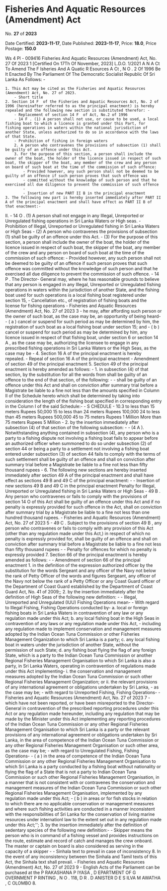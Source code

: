 # Fisheries And Aquatic Resources (Amendment)  Act

No. **27** of **2023**

Date Certified: **2023-11-17**, Date Published: **2023-11-17**, Price: **18.0**, Price Postage: **150.0**

Ws 4 Pl - 009416
Fisheries And Aquatic Resources (Amendment) Act, No. 27 Of 2023 1
[Certified On 17Th Of November, 2023]
L.D.O. 1/2021
A N  A Ct   To   Amend   The  F Isheries   And  A Quatic  R Esources A Ct , N O . 2  Of  1996
Be It Enacted By The Parliament Of The Democratic Socialist Republic Of Sri Lanka As Follows: -

    1. This Act may be cited as the Fisheries and Aquatic Resources (Amendment) Act, No. 27 of 2023.
        - Short title
    2. Section 14 F  of the Fisheries and Aquatic Resources Act, No. 2 of 1996 (hereinafter referred to as the principal enactment) is hereby repealed and the following new section is substituted therefor: -
        - Replacement of section 14 F  of Act, No.2 of 1996
        - 14 F . (1) A person shall not use, or cause to be used, a local fishing boat to which a licence is granted under this Part, for fishing operations in waters within the national jurisdiction of another State, unless authorized to do so in accordance with the laws of that State.
        - Prohibition of fishing in foreign waters
        2. A person who contravenes the provisions of subsection (1) shall be guilty of an offence under this Act.
        3. For the purpose of this section, a person shall include the owner of the boat, the holder of the licence issued in respect of such boat, the skipper of the boat, any member of the crew and any person on board of such boat at the time of the commission of such offence:
            - Provided however, any such person shall not be deemed to be guilty of an offence if such person proves that such offence was
            - committed without the knowledge of such person and that he exercised all due diligence to prevent the commission of such offence
            - 
            - Insertion of new PART II B in the principal enactment
    3. The following new part is hereby inserted immediately after PART II A of the principal enactment and shall have effect as PART II B of that enactment:-

II. 
    - 14 O . (1) A person shall not engage in any Illegal, Unreported or Unregulated fishing operations in Sri Lanka Waters or High seas.
    - Prohibition of Illegal, Unreported or Unregulated fishing in Sri Lanka Waters or High Seas
    - (2) A person who contravenes the provisions of subsection (1) shall be guilty of an offence under this Act.
    - (3) For the purpose of this section, a person shall include the owner of the boat, the holder of the licence issued in respect of such boat, the skipper of the boat, any member of the crew and any person on board of such boat at the time of the commission of such offence:
    - Provided however, any such person shall not be deemed to be guilty of an offence if such person proves that such offence was committed without the knowledge of such person and  that he exercised all due diligence to prevent the commission of such offence.
    - 14 P . The Director- General may, where he has reasonable grounds to believe that any person is engaged in any Illegal, Unreported or Unregulated fishing operations in waters within the jurisdiction of another State, and the fishing boat used for such operations is a local fishing boat registered under section 15,
    - Cancellation etc.,  of registration of fishing boats and the license for fishing operations
    - Fisheries and Aquatic Resources (Amendment) Act, No. 27 of 2023 3
    - he may, after affording such person or the owner of such boat, as the case may be, an opportunity of being heard-
    - ( a ) cancel or suspend for such period as may be determined by him, the registration of such boat as a local fishing boat under section 15; and
    - ( b ) cancel or suspend for such period as may be determined by him, any licence issued in respect of that fishing boat, under section 6 or section 14 A , as the case may be, authorizing the licensee to engage in any prescribed fishing operations in Sri Lanka Waters or the High Seas, as the case may be
    - 
    4. Section 16 A  of the principal enactment is hereby repealed.
        - Repeal of section 16 A of the principal enactment
        - Amendment of section 49 of the principal enactment
    5. Section 49 of the principal enactment is hereby amended as follows: -
        1. in subsection (4) of that section, by the substitution for all the words from shall be guilty of an offence to the end of that section, of the following: -
            - shall be guilty of an offence under this Act and shall on conviction after summary trial before a Magistrate be liable to a fine not less than the amounts specified in Column II of the Schedule hereto which shall be determined by taking into consideration the length of the fishing boat specified in corresponding entry in the Column I of the said Schedule:-
            - S CHEDULE
            - 10.3 to less than 15 meters Rupees   50,000 15 to less than 24 meters Rupees 100,000 24 to less than 45 meters Rupees 500,000 45 to 75 meters Rupees 1 Million More than 75 meters Rupees 5 Million
            - 
        2. by the insertion immediately after subsection (4) of that section of the following subsection: -
            - (4 A ). Notwithstanding anything contained in subsection   (4),   any person   who is a party to a fishing dispute not involving a fishing boat fails to appear before an authorized officer when summoned to do so under subsection (2) of section 44 or being a party to a settlement not involving a fishing boat entered under subsection (3) of section 44 fails to comply with the terms of such settlement shall be guilty of an offence and shall on conviction after summary trial before a Magistrate be liable to a fine not less than fifty thousand rupees
            - 
    6. The following new sections are hereby inserted immediately after section 49 A  of the principal enactment and shall have effect as sections 49 B  and 49 C  of the principal enactment: -
        - Insertion of new sections 49 B  and 49 C in the principal enactment Penalty for Illegal, Unreported or Unregulated fishing in Sri Lanka Waters or High Seas
        - 49 B . Any person who contravenes or fails to comply with the provisions of section 14 O  of this Act shall be guilty of an offence under this Act and if no penalty is expressly provided for such offence in the Act, shall on conviction after summary trial by a Magistrate be liable to a fine not less than one hundred thousand rupees.
        - Fisheries and Aquatic Resources (Amendment) Act, No. 27 of 2023 5
        - 49 C . Subject to the provisions of section 49 B , any person who contravenes or fails to comply with any provision of this Act (other than any regulation made under this Act,) in respect of which no penalty is expressly provided for, shall be guilty of an offence and shall on conviction after summary trial before a Magistrate be liable to a fine not less than fifty thousand rupees
        - 
        - Penalty for offences for which no penalty is expressly provided
    7. Section 66 of the principal enactment is hereby amended as follows: -
        - Amendment of section 66 of the principal enactment
        1. in the definition of the expression authorized officer by the substitution for the words Sergeant and any officer of the Navy not below the rank of Petty Officer of the words and figures Sergeant, any officer of the Navy not below the rank of a Petty Officer or any Coast Guard officer of the Department of Coast Guard established by the Department of Coast Guard Act, No. 41 of 2009;;
        2. by the insertion immediately after the definition of High Seas of the following new definition: -
            -  Illegal, Unreported and Unregulated (IUU) Fishing Operations mean-
            - With regard to Illegal Fishing, Fishing Operations conducted by-
            a. local or foreign fishing boats in Sri Lanka Waters in contravention of any law or any regulation made under this Act;
            b. any local fishing boat in the High Seas in contravention of any laws or any regulation made under this Act,
                - including any regulation made to implement  conservation  and management measures adopted by the Indian Ocean Tuna Commission or other  Fisheries  Management Organization to which Sri Lanka is a party;
            c. any local fishing boat in waters under the jurisdiction of another State, without the permission of such State;
            d. any fishing boat flying the flag of any foreign State, which is a party to the Indian Ocean Tuna Commission or another Regional Fisheries Management  Organisation to which Sri Lanka is also a party, in Sri Lanka Waters, operating in contravention of regulations made under this Act implementing-
                i. the  conservation  and management  measures adopted by the Indian Ocean Tuna Commission or such other Regional Fisheries Management Organization; or
                ii. the relevant provisions of any international agreement or obligations undertaken by Sri Lanka,
                    - as the case may be;
                    - with regard to Unreported Fishing, Fishing Operations-
                    - Fisheries and Aquatic Resources (Amendment) Act, No. 27 of 2023 7
                    - which have not been reported, or have been misreported to the Director-General in contravention of the prescribed reporting procedures under this Act or any regulation made hereunder, including any regulation that may be made by the Minister under this Act implementing any reporting procedures of the Indian Ocean Tuna Commission or any other Regional Fisheries Management Organisation to which Sri Lanka is a party or the relevant provisions of any international agreement or obligations undertaken by Sri Lanka, in the area of competence of the Indian Ocean Tuna Commission or any other Regional Fisheries Management Organisation or such other area, as the case may be;
                    - with regard to Unregulated Fishing, Fishing Operations-
                    - ( a ) in the area of competence of the Indian Ocean Tuna Commission or any other Regional Fisheries Management Organisation to which Sri Lanka is a party conducted by a fishing boat without nationality or flying the flag of a State that is not a party to Indian Ocean Tuna Commission  or  such  other Regional Fisheries Management Organisation, in a manner that is not consistent with or contravenes the conservation and management measures of the Indian Ocean Tuna Commission  or  such  other Regional Fisheries Management Organisation, implemented by any regulation made under this Act;
                    - ( b ) in areas or for fish stocks in relation to which there  are no applicable conservation or management measures and where such fishing activities are conducted in a manner inconsistent with the responsibilities of Sri Lanka for the conservation of living marine resources under internationl law to the extent set out in any regulation made under this Act;'';
        3. by the insertion immediately after the definition of sedentary species of the following new definition:-
            - Skipper means the person who is in command of a fishing vessel and provides instructions on the route, estimate and record of catch and manages the crew onboard. The master or captain on board is also considered as serving in the capacity of a skipper
            - 
            - Sinhala text to prevail in case of inconsistency
    8. In the event of any inconsistency between the Sinhala and Tamil texts of this Act, the Sinhala text shall prevail.
        - Fisheries and Aquatic Resources (Amendment) Act, No. 27 of 2023 9
        - English Acts of the Parliament can be purchased at the P RAKASHANA  P IYASA , D EPARTMENT   OF G OVERNMENT  P RINTING , N O . 118, D R . D ANISTER  D E  S ILVA  M AWATHA , C OLOMBO  8.